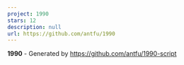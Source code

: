 ```yaml
---
project: 1990
stars: 12
description: null
url: https://github.com/antfu/1990
---
```


**1990** - Generated by https://github.com/antfu/1990-script
